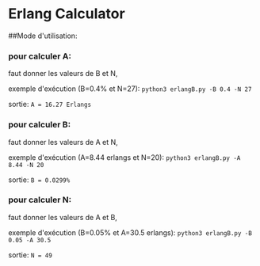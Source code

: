 # Erlang Calculator

##Mode d'utilisation:

### pour calculer A:

faut donner les valeurs de B et N,

exemple d'exécution (B=0.4% et N=27):
`python3 erlangB.py -B 0.4 -N 27`

sortie:
`A = 16.27 Erlangs`

### pour calculer B:

faut donner les valeurs de A et N,

exemple d'exécution (A=8.44 erlangs et N=20):
`python3 erlangB.py -A 8.44 -N 20`

sortie:
`B = 0.0299%`

### pour calculer N:

faut donner les valeurs de A et B,

exemple d'exécution (B=0.05% et A=30.5 erlangs):
`python3 erlangB.py -B 0.05 -A 30.5`

sortie:
`N = 49`

